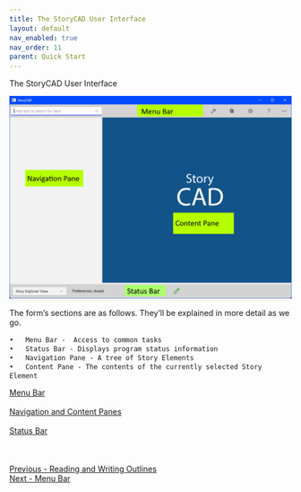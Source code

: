 ```yaml
---
title: The StoryCAD User Interface
layout: default
nav_enabled: true
nav_order: 11
parent: Quick Start
---
```


The StoryCAD User Interface

![](User-Interface.png)

The form’s sections are as follows. They’ll be explained in more detail as we go.

	•	Menu Bar -  Access to common tasks
	•	Status Bar - Displays program status information
	•	Navigation Pane - A tree of Story Elements
	•	Content Pane - The contents of the currently selected Story Element


[Menu Bar](Menu_Bar.md) <br/><br/>
[Navigation and  Content Panes](Navigation_and_Content_Panes.md) <br/><br/>
[Status Bar](Status_Bar.md) <br/><br/>
 <br/>
 <br/>
[Previous - Reading and Writing Outlines](Reading_and_Writing_Outlines.md) <br/>
[Next - Menu Bar](Menu_Bar.md) <br/>
